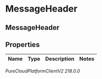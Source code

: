 # MessageHeader

## MessageHeader

## Properties

|Name | Type | Description | Notes|
|------------ | ------------- | ------------- | -------------|



_PureCloudPlatformClientV2 218.0.0_
